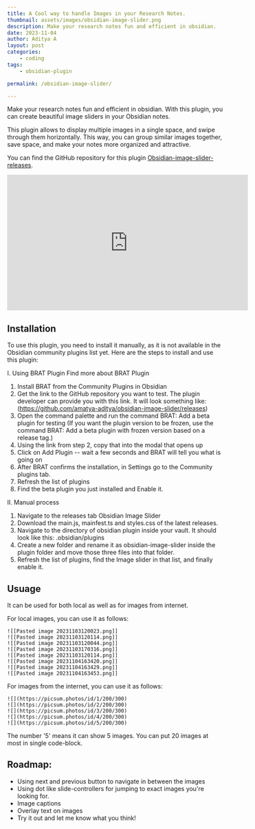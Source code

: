 ```yaml
---
title: A Cool way to handle Images in your Research Notes.
thumbnail: assets/images/obsidian-image-slider.png
description: Make your research notes fun and efficient in obsidian.
date: 2023-11-04
author: Aditya A
layout: post
categories:
    - coding
tags:
    - obsidian-plugin

permalink: /obsidian-image-slider/

---
```





Make your research notes fun and efficient in obsidian. With this plugin, you can create beautiful image sliders in your Obsidian notes.

This plugin allows to display multiple images in a single space, and swipe through them horizontally. This way, you can group similar images together, save space, and make your notes more organized and attractive.



You can find the GitHub repository for this plugin [Obsidian-image-slider-releases](https://github.com/amatya-aditya/obsidian-image-slider/releases).



<div class="row mt-3">
    <div class="col-sm mt-3 mt-md-0"  style="text-align: center;" >
        <iframe width="560" height="315" src="https://www.youtube.com/embed/4K93y2C2Mbo?si=WY-fDtpeqv0H-_YE&amp;controls=0" title="YouTube video player" frameborder="0" allow="accelerometer; autoplay; clipboard-write; encrypted-media; gyroscope; picture-in-picture; web-share" allowfullscreen></iframe>
    </div>
</div>

## Installation
To use this plugin, you need to install it manually, as it is not available in the Obsidian community plugins list yet. Here are the steps to install and use this plugin:

I. Using BRAT Plugin Find more about BRAT Plugin

1. Install BRAT from the Community Plugins in Obsidian
2. Get the link to the GitHub repository you want to test. The plugin developer can provide you with this link. It will look something like: (https://github.com/amatya-aditya/obsidian-image-slider/releases)
3. Open the command palette and run the command BRAT: Add a beta plugin for testing (If you want the plugin version to be frozen, use the command BRAT: Add a beta plugin with frozen version based on a release tag.)
4. Using the link from step 2, copy that into the modal that opens up
5. Click on Add Plugin -- wait a few seconds and BRAT will tell you what is going on
6. After BRAT confirms the installation, in Settings go to the Community plugins tab.
7. Refresh the list of plugins
8. Find the beta plugin you just installed and Enable it.

II. Manual process

1. Navigate to the releases tab Obsidian Image Slider
2. Download the main.js, mainfest.ts and styles.css of the latest releases.
3. Navigate to the directory of obsidian plugin inside your vault. It should look like this: .obsidian/plugins
4. Create a new folder and rename it as obsidian-image-slider inside the plugin folder and move those three files into that folder.
5. Refresh the list of plugins, find the Image slider in that list, and finally enable it.


## Usuage

It can be used for both local as well as for images from internet. 

For local images, you can use it as follows:

```image-slider-8
![[Pasted image 20231103120023.png]]
![[Pasted image 20231103120114.png]]
![[Pasted image 20231103120044.png]]
![[Pasted image 20231103170316.png]]
![[Pasted image 20231103120114.png]]
![[Pasted image 20231104163420.png]]
![[Pasted image 20231104163429.png]]
![[Pasted image 20231104163453.png]]
```
For images from the internet, you can use it as follows:

```image-slider-5
![](https://picsum.photos/id/1/200/300)
![](https://picsum.photos/id/2/200/300)
![](https://picsum.photos/id/3/200/300)
![](https://picsum.photos/id/4/200/300)
![](https://picsum.photos/id/5/200/300)
```

The number '5' means it can show 5 images. You can put 20 images at most in single code-block.

## Roadmap:

- Using next and previous button to navigate in between the images
- Using dot like slide-controllers for jumping to exact images you're looking for.
- Image captions
- Overlay text on images
- Try it out and let me know what you think!



